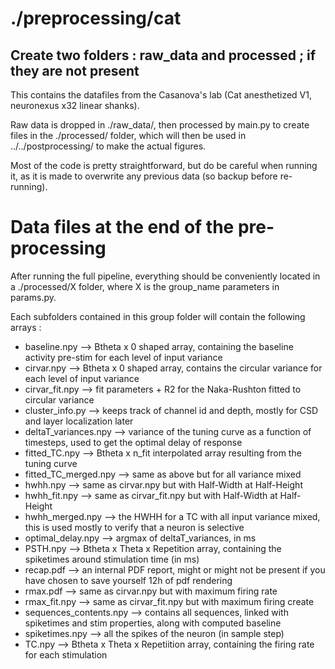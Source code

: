 # ./preprocessing/cat
## Create two folders : raw_data and processed ; if they are not present
This contains the datafiles from the Casanova's lab (Cat anesthetized V1, neuronexus x32 linear shanks).

Raw data is dropped in ./raw_data/, then processed by main.py to create files in the ./processed/ folder, which will then be used in ../../postprocessing/ to make the actual figures.

Most of the code is pretty straightforward, but do be careful when running it, as it is made to overwrite any previous data (so backup before re-running).


# Data files at the end of the pre-processing
After running the full pipeline, everything should be conveniently located in a ./processed/X folder, where X is the group_name parameters in params.py.

Each subfolders contained in this group folder will contain the following arrays :
* baseline.npy --> Btheta x 0 shaped array, containing the baseline activity pre-stim for each level of input variance
* cirvar.npy --> Btheta x 0 shaped array, contains the circular variance for each level of input variance
* cirvar_fit.npy --> fit parameters + R2 for the Naka-Rushton fitted to circular variance
* cluster_info.py --> keeps track of channel id and depth, mostly for CSD and layer localization later
* deltaT_variances.npy --> variance of the tuning curve as a function of timesteps, used to get the optimal delay of response
* fitted_TC.npy --> Btheta x n_fit interpolated array resulting from the tuning curve
* fitted_TC_merged.npy --> same as above but for all variance mixed
* hwhh.npy --> same as cirvar.npy but with Half-Width at Half-Height 
* hwhh_fit.npy --> same as cirvar_fit.npy but with Half-Width at Half-Height
* hwhh_merged.npy --> the HWHH for a TC with all input variance mixed, this is used mostly to verify that a neuron is selective
* optimal_delay.npy --> argmax of deltaT_variances, in ms
* PSTH.npy --> Btheta x Theta x Repetition array, containing the spiketimes around stimulation time (in ms)
* recap.pdf --> an internal PDF report, might or might not be present if you have chosen to save yourself 12h of pdf rendering
* rmax.pdf --> same as cirvar.npy but with maximum firing rate
* rmax_fit.npy --> same as cirvar_fit.npy but with maximum firing create
* sequences_contents.npy --> contains all sequences, linked with spiketimes and stim properties, along with computed baseline
* spiketimes.npy --> all the spikes of the neuron (in sample step)
* TC.npy --> Btheta x Theta x Repetiition array, containing the firing rate for each stimulation
